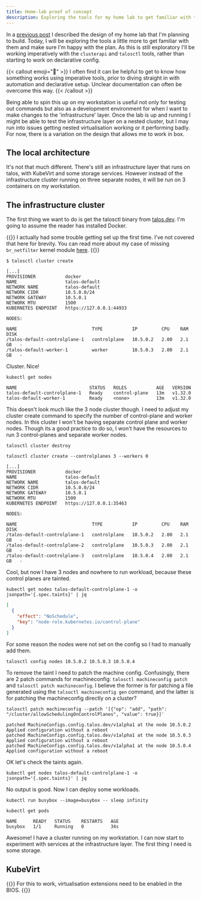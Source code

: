 ```yaml
---
title: Home-lab proof of concept
description: Exploring the tools for my home lab to get familiar with them and make sure I'm happy with the plan.
---
```


In a [previous post](../planning-a-homelab) I described the design of my home lab that I'm planning to build. Today, I will be exploring the tools a little more to get familiar with them and make sure I'm happy with the plan. As this is still exploratory I'll be working imperatively with the `clusterapi` and `talosctl` tools, rather than starting to work on declarative config.

{{< callout emoji="💭" >}}
I often find it can be helpful to get to know how something works using imperative tools, prior to diving straight in with automation and declarative setup. Unclear documentation can often be overcome this way.
{{< /callout >}}

Being able to spin this up on my workstation is useful not only for testing out commands but also as a development environment for when I want to make changes to the 'infrastructure' layer. Once the lab is up and running I might be able to test the infrastructure layer on a nested cluster, but I may run into issues getting nested virtualisation working or it performing badly. For now, there is a variation on the design that allows me to work in box.

## The local architecture

It's not that much different. There's still an infrastructure layer that runs on talos, with KubeVirt and some storage services. However instead of the infrastructure cluster running on three separate nodes, it will be run on 3 containers on my workstation.

## The infrastructure cluster

The first thing we want to do is get the talosctl binary from [talos.dev](talos.dev). I'm going to assume the reader has installed Docker.

{{<callout type="info" >}}
I actually had some trouble getting set up the first time. I've not covered that here for brevity. You can read more about my case of missing `br_netfilter` kernel module [here](../investigating-talosctl-docker-create-failure).
{{</callout>}}

```shell
$ talosctl cluster create
```
```
[...]
PROVISIONER           docker
NAME                  talos-default
NETWORK NAME          talos-default
NETWORK CIDR          10.5.0.0/24
NETWORK GATEWAY       10.5.0.1
NETWORK MTU           1500
KUBERNETES ENDPOINT   https://127.0.0.1:44933

NODES:

NAME                            TYPE           IP         CPU    RAM      DISK
/talos-default-controlplane-1   controlplane   10.5.0.2   2.00   2.1 GB   -
/talos-default-worker-1         worker         10.5.0.3   2.00   2.1 GB   -
```

Cluster. Nice!

```shell
kubectl get nodes
```
```
NAME                           STATUS   ROLES           AGE   VERSION
talos-default-controlplane-1   Ready    control-plane   13m   v1.32.0
talos-default-worker-1         Ready    <none>          13m   v1.32.0
```

This doesn't look much like the 3 node cluster though. I need to adjust my cluster create command to specify the number of control-plane and worker nodes. In this cluster I won't be having separate control plane and worker nodes. Though its a good practice to do so, I won't have the resources to run 3 control-planes and separate worker nodes.

```shell
talosctl cluster destroy
```
```shell
talosctl cluster create --controlplanes 3 --workers 0
```
```
[...]
PROVISIONER           docker
NAME                  talos-default
NETWORK NAME          talos-default
NETWORK CIDR          10.5.0.0/24
NETWORK GATEWAY       10.5.0.1
NETWORK MTU           1500
KUBERNETES ENDPOINT   https://127.0.0.1:35463

NODES:

NAME                            TYPE           IP         CPU    RAM      DISK
/talos-default-controlplane-1   controlplane   10.5.0.2   2.00   2.1 GB   -
/talos-default-controlplane-2   controlplane   10.5.0.3   2.00   2.1 GB   -
/talos-default-controlplane-3   controlplane   10.5.0.4   2.00   2.1 GB   -
```

Cool, but now I have 3 nodes and nowhere to run workload, because these control planes are tainted.

```shell
kubectl get nodes talos-default-controlplane-1 -o jsonpath='{.spec.taints}' | jq
```
```json
[
  {
    "effect": "NoSchedule",
    "key": "node-role.kubernetes.io/control-plane"
  }
]
```

For some reason the nodes were not set on the config so I had to manually add them.

```shell
talosctl config nodes 10.5.0.2 10.5.0.3 10.5.0.4
```

To remove the taint I need to patch the machine config. Confusingly, there are 2 patch commands for machineconfig: `talosctl machineconfig patch` and `talosctl patch machineconfig`. I believe the former is for patching a file generated using the `talsoctl machineconfig gen` command, and the latter is for patching the machineconfig directly on a cluster?

```shell
talosctl patch machineconfig --patch '[{"op": "add", "path": "/cluster/allowSchedulingOnControlPlanes", "value": true}]'
```
```
patched MachineConfigs.config.talos.dev/v1alpha1 at the node 10.5.0.2
Applied configuration without a reboot
patched MachineConfigs.config.talos.dev/v1alpha1 at the node 10.5.0.3
Applied configuration without a reboot
patched MachineConfigs.config.talos.dev/v1alpha1 at the node 10.5.0.4
Applied configuration without a reboot
```

OK let's check the taints again.

```shell
kubectl get nodes talos-default-controlplane-1 -o jsonpath='{.spec.taints}' | jq
```

No output is good. Now I can deploy some workloads.

```shell
kubectl run busybox --image=busybox -- sleep infinity
```
```shell
kubectl get pods
```
```
NAME      READY   STATUS    RESTARTS   AGE
busybox   1/1     Running   0          34s
```

Awesome! I have a cluster running on my workstation. I can now start to experiment with services at the infrastructure layer. The first thing I need is some storage.

## KubeVirt

{{<callout type="info" >}}
For this to work, virtualisation extensions need to be enabled in the BIOS.
{{</callout>}}

